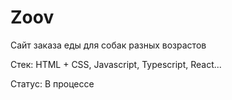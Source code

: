 # Zoov

Сайт заказа еды для собак разных возрастов

Стек: HTML + CSS, Javascript, Typescript, React...

Статус: В процессе
